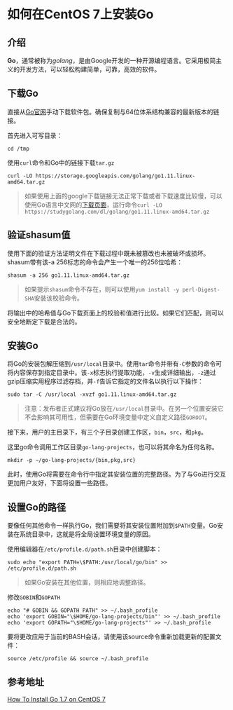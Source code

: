 # 如何在CentOS 7上安装Go

## 介绍

**Go**，通常被称为*golang*，是由Google开发的一种开源编程语言。它采用极简主义的开发方法，可以轻松构建简单，可靠，高效的软件。

## 下载Go

直接从[Go官网](https://golang.org/dl/)手动下载软件包。确保复制与64位体系结构兼容的最新版本的链接。

首先进入可写目录：

```
cd /tmp
```

使用`curl`命令和Go中的链接下载`tar.gz`

```
curl -LO https://storage.googleapis.com/golang/go1.11.linux-amd64.tar.gz
```

> 如果使用上面的google下载链接无法正常下载或者下载速度比较慢，可以使用Go语言中文网的[下载页面](https://studygolang.com/dl)，运行命令`curl -LO https://studygolang.com/dl/golang/go1.11.linux-amd64.tar.gz`

## 验证shasum值

使用下面的验证方法证明文件在下载过程中既未被篡改也未被破坏或损坏。shasum带有该-a 256标志的命令会产生一个唯一的256位哈希：

```
shasum -a 256 go1.11.linux-amd64.tar.gz
```

> 如果提示`shasum`命令不存在，则可以使用`yum install -y perl-Digest-SHA`安装该校验命令。

将输出中的哈希值与Go下载页面上的校验和值进行比较。如果它们匹配，则可以安全地断定下载是合法的。

## 安装Go

将Go的安装包解压缩到`/usr/local`目录中。使用`tar`命令并带有`-C`参数的命令可将内容保存到指定目录中。该`-x`标志执行提取功能，`-v`生成详细输出，`-z`通过gzip压缩实用程序过滤存档，并`-f`告诉它指定的文件名以执行以下操作：

```
sudo tar -C /usr/local -xvzf go1.11.linux-amd64.tar.gz
```

> 注意：发布者正式建议将Go放在`/usr/local`目录中。在另一个位置安装它不会影响其可用性，但需要在Go环境变量中定义自定义路径`GOROOT`。


接下来，用户的主目录下，有三个子目录创建工作区，`bin`，`src`，和`pkg`。

这里go命令调用工作区目录`go-lang-projects`，也可以将其命名为任何名称。

```
mkdir -p ~/go-lang-projects/{bin,pkg,src}
```

此时，使用Go将需要在命令行中指定其安装位置的完整路径。为了与Go进行交互更加用户友好，下面将设置一些路径。

## 设置Go的路径

要像任何其他命令一样执行Go，我们需要将其安装位置附加到`$PATH`变量。Go安装在系统目录中，这就是将全局设置环境变量的原因。

使用编辑器在`/etc/profile.d/path.sh`目录中创建脚本：

```
sudo echo "export PATH=\$PATH:/usr/local/go/bin" >> /etc/profile.d/path.sh
```

> 如果Go安装在其他位置，则相应地调整路径。

修改`GOBIN`和`GOPATH`
```
echo "# GOBIN && GOPATH PATH" >> ~/.bash_profile
echo 'export GOBIN="\$HOME/go-lang-projects/bin"' >> ~/.bash_profile
echo 'export GOPATH="\$HOME/go-lang-projects"' >> ~/.bash_profile
```

要将更改应用于当前的BASH会话，请使用该source命令重新加载更新的配置文件：

```
source /etc/profile && source ~/.bash_profile
```

## 参考地址

[How To Install Go 1.7 on CentOS 7](https://www.digitalocean.com/community/tutorials/how-to-install-go-1-7-on-centos-7)

